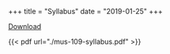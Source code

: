 +++
title = "Syllabus"
date = "2019-01-25"
+++

[Download](../mus-109-syllabus.pdf)

{{< pdf url="./mus-109-syllabus.pdf" >}}
